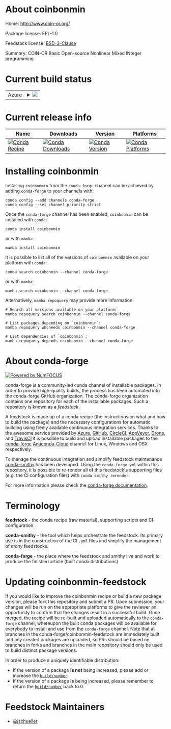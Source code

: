 About coinbonmin
================

Home: http://www.coin-or.org/

Package license: EPL-1.0

Feedstock license: [BSD-3-Clause](https://github.com/conda-forge/coinbonmin-feedstock/blob/main/LICENSE.txt)

Summary: COIN-OR Basic Open-source Nonlinear Mixed INteger programming

Current build status
====================


<table>
    
  <tr>
    <td>Azure</td>
    <td>
      <details>
        <summary>
          <a href="https://dev.azure.com/conda-forge/feedstock-builds/_build/latest?definitionId=8221&branchName=main">
            <img src="https://dev.azure.com/conda-forge/feedstock-builds/_apis/build/status/coinbonmin-feedstock?branchName=main">
          </a>
        </summary>
        <table>
          <thead><tr><th>Variant</th><th>Status</th></tr></thead>
          <tbody><tr>
              <td>linux_64</td>
              <td>
                <a href="https://dev.azure.com/conda-forge/feedstock-builds/_build/latest?definitionId=8221&branchName=main">
                  <img src="https://dev.azure.com/conda-forge/feedstock-builds/_apis/build/status/coinbonmin-feedstock?branchName=main&jobName=linux&configuration=linux%20linux_64_" alt="variant">
                </a>
              </td>
            </tr><tr>
              <td>osx_64</td>
              <td>
                <a href="https://dev.azure.com/conda-forge/feedstock-builds/_build/latest?definitionId=8221&branchName=main">
                  <img src="https://dev.azure.com/conda-forge/feedstock-builds/_apis/build/status/coinbonmin-feedstock?branchName=main&jobName=osx&configuration=osx%20osx_64_" alt="variant">
                </a>
              </td>
            </tr>
          </tbody>
        </table>
      </details>
    </td>
  </tr>
</table>

Current release info
====================

| Name | Downloads | Version | Platforms |
| --- | --- | --- | --- |
| [![Conda Recipe](https://img.shields.io/badge/recipe-coinbonmin-green.svg)](https://anaconda.org/conda-forge/coinbonmin) | [![Conda Downloads](https://img.shields.io/conda/dn/conda-forge/coinbonmin.svg)](https://anaconda.org/conda-forge/coinbonmin) | [![Conda Version](https://img.shields.io/conda/vn/conda-forge/coinbonmin.svg)](https://anaconda.org/conda-forge/coinbonmin) | [![Conda Platforms](https://img.shields.io/conda/pn/conda-forge/coinbonmin.svg)](https://anaconda.org/conda-forge/coinbonmin) |

Installing coinbonmin
=====================

Installing `coinbonmin` from the `conda-forge` channel can be achieved by adding `conda-forge` to your channels with:

```
conda config --add channels conda-forge
conda config --set channel_priority strict
```

Once the `conda-forge` channel has been enabled, `coinbonmin` can be installed with `conda`:

```
conda install coinbonmin
```

or with `mamba`:

```
mamba install coinbonmin
```

It is possible to list all of the versions of `coinbonmin` available on your platform with `conda`:

```
conda search coinbonmin --channel conda-forge
```

or with `mamba`:

```
mamba search coinbonmin --channel conda-forge
```

Alternatively, `mamba repoquery` may provide more information:

```
# Search all versions available on your platform:
mamba repoquery search coinbonmin --channel conda-forge

# List packages depending on `coinbonmin`:
mamba repoquery whoneeds coinbonmin --channel conda-forge

# List dependencies of `coinbonmin`:
mamba repoquery depends coinbonmin --channel conda-forge
```


About conda-forge
=================

[![Powered by
NumFOCUS](https://img.shields.io/badge/powered%20by-NumFOCUS-orange.svg?style=flat&colorA=E1523D&colorB=007D8A)](https://numfocus.org)

conda-forge is a community-led conda channel of installable packages.
In order to provide high-quality builds, the process has been automated into the
conda-forge GitHub organization. The conda-forge organization contains one repository
for each of the installable packages. Such a repository is known as a *feedstock*.

A feedstock is made up of a conda recipe (the instructions on what and how to build
the package) and the necessary configurations for automatic building using freely
available continuous integration services. Thanks to the awesome service provided by
[Azure](https://azure.microsoft.com/en-us/services/devops/), [GitHub](https://github.com/),
[CircleCI](https://circleci.com/), [AppVeyor](https://www.appveyor.com/),
[Drone](https://cloud.drone.io/welcome), and [TravisCI](https://travis-ci.com/)
it is possible to build and upload installable packages to the
[conda-forge](https://anaconda.org/conda-forge) [Anaconda-Cloud](https://anaconda.org/)
channel for Linux, Windows and OSX respectively.

To manage the continuous integration and simplify feedstock maintenance
[conda-smithy](https://github.com/conda-forge/conda-smithy) has been developed.
Using the ``conda-forge.yml`` within this repository, it is possible to re-render all of
this feedstock's supporting files (e.g. the CI configuration files) with ``conda smithy rerender``.

For more information please check the [conda-forge documentation](https://conda-forge.org/docs/).

Terminology
===========

**feedstock** - the conda recipe (raw material), supporting scripts and CI configuration.

**conda-smithy** - the tool which helps orchestrate the feedstock.
                   Its primary use is in the construction of the CI ``.yml`` files
                   and simplify the management of *many* feedstocks.

**conda-forge** - the place where the feedstock and smithy live and work to
                  produce the finished article (built conda distributions)


Updating coinbonmin-feedstock
=============================

If you would like to improve the coinbonmin recipe or build a new
package version, please fork this repository and submit a PR. Upon submission,
your changes will be run on the appropriate platforms to give the reviewer an
opportunity to confirm that the changes result in a successful build. Once
merged, the recipe will be re-built and uploaded automatically to the
`conda-forge` channel, whereupon the built conda packages will be available for
everybody to install and use from the `conda-forge` channel.
Note that all branches in the conda-forge/coinbonmin-feedstock are
immediately built and any created packages are uploaded, so PRs should be based
on branches in forks and branches in the main repository should only be used to
build distinct package versions.

In order to produce a uniquely identifiable distribution:
 * If the version of a package **is not** being increased, please add or increase
   the [``build/number``](https://docs.conda.io/projects/conda-build/en/latest/resources/define-metadata.html#build-number-and-string).
 * If the version of a package **is** being increased, please remember to return
   the [``build/number``](https://docs.conda.io/projects/conda-build/en/latest/resources/define-metadata.html#build-number-and-string)
   back to 0.

Feedstock Maintainers
=====================

* [@jschueller](https://github.com/jschueller/)

